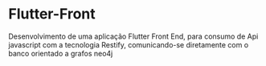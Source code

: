 # Flutter-Front
Desenvolvimento de uma aplicação Flutter Front End, para consumo de Api javascript com a tecnologia Restify, comunicando-se diretamente com o banco orientado a grafos neo4j
